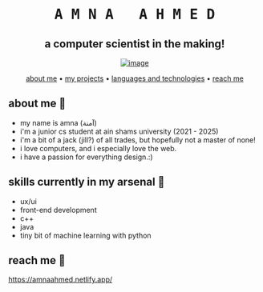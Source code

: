 
<div align="center">
<h1><pre>A M N A   A H M E D</pre></h1>
<h2>a computer scientist in the making!</h2>
<a href="https://amnaahmed.netlify.app/"><img src="https://github.com/nono5342/nono5342/blob/main/space2.gif" alt="image"></a>

<p>
  <a href="#about-me">about me</a> •
  <a href="https://github.com/thisisamna?tab=repositories">my projects</a> •
  <a href="#languages-and-technologies">languages and technologies</a> •
  <a href="#reach-me">reach me</a> 
</p>
</div>
  
## about me 🚀
- my name is amna (آمنة)
- i'm a junior cs student at ain shams university (2021 - 2025)
-  i'm a bit of a jack (jill?) of all trades, but hopefully not a master of none!
- i love computers, and i especially love the web.
- i have a passion for everything design.:)

##  skills currently in my arsenal 🚀
- ux/ui
- front-end development
- c++
- java
- tiny bit of machine learning with python

## reach me 🚀
https://amnaahmed.netlify.app/
